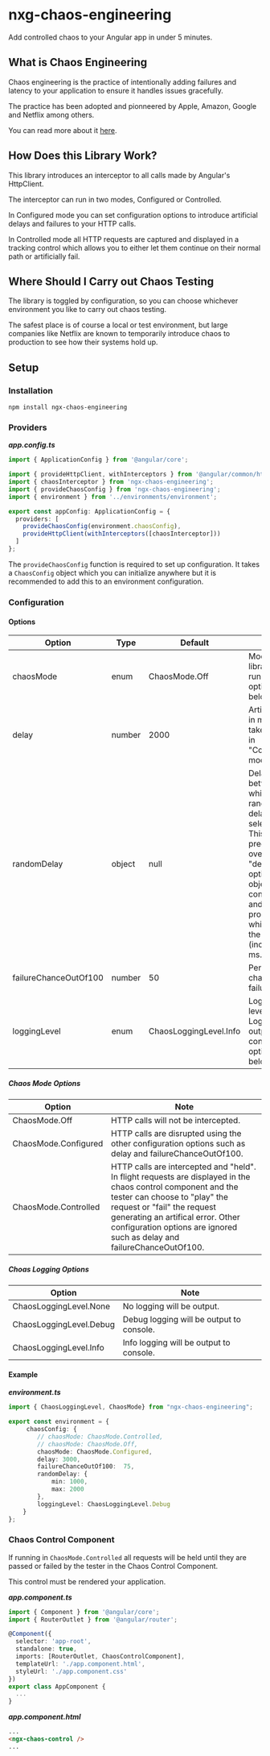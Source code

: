 # nxg-chaos-engineering

Add controlled chaos to your Angular app in under 5 minutes.

## What is Chaos Engineering

Chaos engineering is the practice of intentionally adding failures and latency to your application to ensure it handles issues gracefully.

The practice has been adopted and pionneered by Apple, Amazon, Google and Netflix among others.

You can read more about it [here](https://en.wikipedia.org/wiki/Chaos_engineering).

## How Does this Library Work?

This library introduces an interceptor to all calls made by Angular's HttpClient.

The interceptor can run in two modes, Configured or Controlled.

In Configured mode you can set configuration options to introduce artificial delays and failures to your HTTP calls.

In Controlled mode all HTTP requests are captured and displayed in a tracking control which allows you to either let them continue on their normal path or artificially fail.

## Where Should I Carry out Chaos Testing

The library is toggled by configuration, so you can choose whichever environment you like to carry out chaos testing.

The safest place is of course a local or test environment, but large companies like Netflix are known to temporarily introduce chaos to production to see how their systems hold up.

## Setup

### Installation

```shell
npm install ngx-chaos-engineering
```

### Providers

***app.config.ts***
```ts
import { ApplicationConfig } from '@angular/core';

import { provideHttpClient, withInterceptors } from '@angular/common/http';
import { chaosInterceptor } from 'ngx-chaos-engineering';
import { provideChaosConfig } from 'ngx-chaos-engineering';
import { environment } from '../environments/environment';

export const appConfig: ApplicationConfig = {
  providers: [
    provideChaosConfig(environment.chaosConfig),
    provideHttpClient(withInterceptors([chaosInterceptor]))
  ]
};

```

The ```provideChaosConfig``` function is required to set up configuration. It takes a ```ChaosConfig``` object which you can initialize anywhere but it is recommended to add this to an environment configuration.

### Configuration

#### Options

| Option                | Type   | Default                | Note                                                                                                                         |
|-----------------------|--------|------------------------|------------------------------------------------------------------------------------------------------------------------------|
| chaosMode             | enum   | ChaosMode.Off          | Mode the library will run in. See options below.                                                                             |
| delay                 | number | 2000                   | Artifial delay in ms. Only takes effect in "Configured" mode.                                                                |
| randomDelay           | object | null                   | Delay range between which a random delay will be selected. This takes precedence over the "delay" option. The object contains min and max properties which define the range (inclusive) in ms. |
| failureChanceOutOf100 | number | 50                     | Percentage chance of failure.                                                                                                |
| loggingLevel          | enum   | ChaosLoggingLevel.Info | Logging level. Logging is output in console. See options below.   

##### Chaos Mode Options

| Option               | Note                                                                                                                                                                                                                                                                                         |
|----------------------|----------------------------------------------------------------------------------------------------------------------------------------------------------------------------------------------------------------------------------------------------------------------------------------------|
| ChaosMode.Off        | HTTP calls will not be intercepted.                                                                                                                                                                                                                                                          |
| ChaosMode.Configured | HTTP calls are disrupted using the other configuration options such as delay and failureChanceOutOf100.                                                                                                                                                                                       |
| ChaosMode.Controlled | HTTP calls are intercepted and "held". In flight requests are displayed in the chaos control component and the tester can choose to "play" the request or "fail" the request generating an artifical error. Other configuration options are ignored such as delay and failureChanceOutOf100. |

##### Choas Logging Options

| Option                  | Note                                     |
|-------------------------|------------------------------------------|
| ChaosLoggingLevel.None  | No logging will be output.               |
| ChaosLoggingLevel.Debug | Debug logging will be output to console. |
| ChaosLoggingLevel.Info  | Info logging will be output to console.  |


#### Example

***environment.ts***
```ts
import { ChaosLoggingLevel, ChaosMode} from "ngx-chaos-engineering";

export const environment = {
     chaosConfig: {
        // chaosMode: ChaosMode.Controlled,
        // chaosMode: ChaosMode.Off,
        chaosMode: ChaosMode.Configured,
        delay: 3000,
        failureChanceOutOf100:  75,
        randomDelay: {
            min: 1000,
            max: 2000
        },
        loggingLevel: ChaosLoggingLevel.Debug
    }
};
```
### Chaos Control Component

If running in ```ChaosMode.Controlled``` all requests will be held until they are passed or failed by the tester in the Chaos Control Component.

This control must be rendered your application.

***app.component.ts***
```ts
import { Component } from '@angular/core';
import { RouterOutlet } from '@angular/router';

@Component({
  selector: 'app-root',
  standalone: true,
  imports: [RouterOutlet, ChaosControlComponent],
  templateUrl: './app.component.html',
  styleUrl: './app.component.css'
})
export class AppComponent {
  ...
}
```

***app.component.html***
```html
...
<ngx-chaos-control />
...
```
